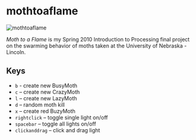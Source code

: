 # mothtoaflame


![mothtoaflame](https://cloud.githubusercontent.com/assets/15080085/10718771/60bdcd16-7b37-11e5-94b0-5963a425bf6d.gif)

_Moth to a Flame_ is my Spring 2010 Introduction to Processing final project on the swarming behavior of moths taken at the University of Nebraska - Lincoln. 

## Keys

* `b` - create new BusyMoth 
* `c` – create new CrazyMoth
* `l` – create new LazyMoth
* `d` – random moth kill
* `x` – create red BuzyMoth
* `rightclick` – toggle single light on/off 
* `spacebar` – toggle all lights on/off
* `clickanddrag` – click and drag light
